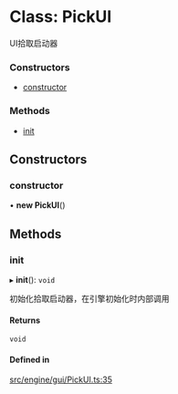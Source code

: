 # Class: PickUI

UI拾取启动器


### Constructors

- [constructor](PickUI.md#constructor)

### Methods

- [init](PickUI.md#init)

## Constructors

### constructor

• **new PickUI**()

## Methods

### init

▸ **init**(): `void`

初始化拾取启动器，在引擎初始化时内部调用

#### Returns

`void`

#### Defined in

[src/engine/gui/PickUI.ts:35](https://github.com/Orillusion/orillusion/blob/main/src/engine/gui/PickUI.ts#L35)
